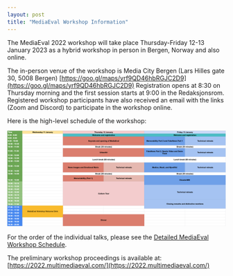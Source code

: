 ```yaml
---
layout: post
title: "MediaEval Workshop Information"
---
```


The MediaEval 2022 workshop will take place Thursday-Friday 12-13 January 2023 as a hybrid workshop in person in Bergen, Norway and also online.

The in-person venue of the workshop is Media City Bergen (Lars Hilles gate 30, 5008 Bergen) [https://goo.gl/maps/yrf9QD46hbRGJC2D9](https://goo.gl/maps/yrf9QD46hbRGJC2D9) Registration opens at 8:30 on Thursday morning and the first session starts at 9:00 in the Redaksjonsrom. Registered workshop participants have also received an email with the links (Zoom and Discord) to participate in the workshop online.

Here is the high-level schedule of the workshop:

<img src="https://raw.githubusercontent.com/multimediaeval/multimediaeval.github.io/gh-page/assets/img/editions/2022/schedule.png" width=900/>

For the order of the individual talks, please see the [Detailed MediaEval Workshop Schedule](https://docs.google.com/document/d/1DkgI1q4LLpsR5yhDivjVSt1h0UGU6sZ4LsujWfBb_5Y/edit?usp=sharing).

The preliminary workshop proceedings is available at: [https://2022.multimediaeval.com/](https://2022.multimediaeval.com/)
